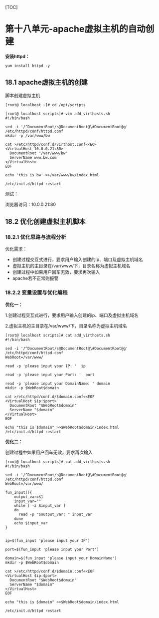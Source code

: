 [TOC]







# 第十八单元-apache虚拟主机的自动创建

**安装httpd：**

```shell
yum install httpd -y
```



## 18.1 apache虚拟主机的创建

脚本创建虚拟主机

```shell
[root@ localhost ~]# cd /opt/scripts

[root@ localhost scripts]# vim add_virthosts.sh
#!/bin/bash

sed -i '/^DocumentRoot/s@DocumentRoot@\#DocumentRoot@g' /etc/httpd/conf/httpd.conf
mkdir -p /var/www/bw

cat >/etc/httpd/conf.d/virthost.conf<<EOF
<VirtualHost 10.0.0.21:80>
  DocumentRoot "/var/www/bw"
  ServerName www.bw.com
</VirtualHost>
EOF

echo 'this is bw' >>/var/www/bw/index.html

/etc/init.d/httpd restart
```

测试：

浏览器访问：10.0.0.21:80



## 18.2 优化创建虚拟主机脚本



### 18.2.1 优化思路与流程分析

优化需求：

- 创建过程交互式进行，要求用户输入创建的ip、端口及虚拟主机域名
- 虚拟主机的主目录在/var/www/下，目录名称为虚拟主机域名
- 创建过程中如果用户回车无效，要求再次输入
- apache若不正常则报警



### 18.2.2 变量设置与优化编程

**优化一：**

1.创建过程交互式进行，要求用户输入创建的ip、端口及虚拟主机域名

2.虚拟主机的主目录在/var/www/下，目录名称为虚拟主机域名

```shell
[root@ localhost scripts]# cat add_virthosts.sh
#!/bin/bash

sed -i '/^DocumentRoot/s@DocumentRoot@\#DocumentRoot@g' /etc/httpd/conf/httpd.conf
WebRoot=/var/www/

read -p 'please input your IP: '  ip

read -p 'please input your Port: '  port

read -p 'please input your DomainName: ' domain
mkdir -p $WebRoot$domain

cat >/etc/httpd/conf.d/$domain.conf<<EOF
<VirtualHost $ip:$port>
  DocumentRoot "$WebRoot$domain"
  ServerName "$domain"
</VirtualHost>
EOF

echo "this is $domain" >>$WebRoot$domain/index.html
/etc/init.d/httpd restart

```



**优化二：**

创建过程中如果用户回车无效，要求再次输入

```shell
[root@ localhost scripts]# cat add_virthosts.sh
#!/bin/bash

sed -i '/^DocumentRoot/s@DocumentRoot@\#DocumentRoot@g' /etc/httpd/conf/httpd.conf
WebRoot=/var/www/

fun_input(){
    output_var=$1
    input_var=""
	while [ -z $input_var ]
	do
	  read -p "$output_var: " input_var
	done
	echo $input_var
}


ip=$(fun_input 'please input your IP')

port=$(fun_input 'please input your Port')

domain=$(fun_input 'please input your DomainName')
mkdir -p $WebRoot$domain

cat >/etc/httpd/conf.d/$domain.conf<<EOF
<VirtualHost $ip:$port>
  DocumentRoot "$WebRoot$domain"
  ServerName "$domain"
</VirtualHost>
EOF

echo "this is $domain" >>$WebRoot$domain/index.html

/etc/init.d/httpd restart

```


